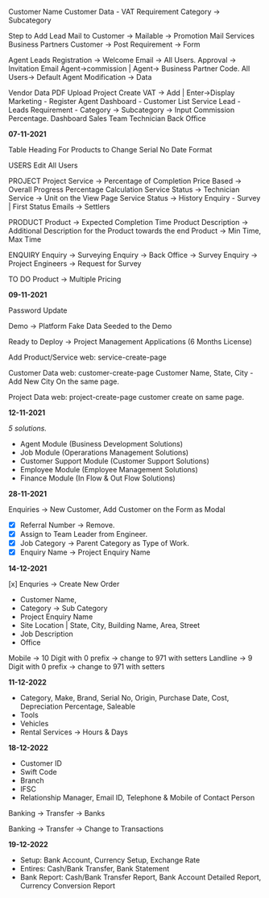 Customer Name
Customer Data - VAT
Requirement Category -> Subcategory

Step to Add Lead
Mail to Customer -> Mailable -> Promotion Mail
Services
Business Partners
Customer -> Post Requirement -> Form

Agent
Leads
Registration -> Welcome Email -> All Users.
Approval -> Invitation Email
Agent->commission | Agent-> Business Partner Code.
All Users-> Default Agent
Modification -> Data

Vendor Data
PDF Upload Project Create VAT -> Add | Enter->Display Marketing - Register Agent Dashboard - Customer List Service Lead - Leads Requirement - Category -> Subcategory -> Input Commission Percentage. Dashboard Sales Team Technician Back Office

**07-11-2021**

Table Heading For Products to Change
Serial No
Date Format

USERS
Edit All Users

PROJECT
Project Service -> Percentage of Completion
Price Based -> Overall Progress Percentage Calculation
Service Status -> Technician Service -> Unit on the View Page Service Status -> History Enquiry - Survey | First Status Emails -> Settlers

PRODUCT
Product -> Expected Completion Time
Product Description -> Additional Description for the Product towards the end
Product -> Min Time, Max Time

ENQUIRY
Enquiry -> Surveying Enquiry -> Back Office -> Survey Enquiry -> Project Engineers -> Request for Survey

TO DO Product -> Multiple Pricing

**09-11-2021**

Password Update

Demo -> Platform
Fake Data Seeded to the Demo

Ready to Deploy -> Project Management Applications (6 Months License)

Add Product/Service web: service-create-page

Customer Data web: customer-create-page
Customer Name,
State, City - Add New City On the same page.

Project Data web: project-create-page
customer create on same page.

**12-11-2021**

_5 solutions._

-   Agent Module (Business Development Solutions)
-   Job Module (Operarations Management Solutions)
-   Customer Support Module (Customer Support Solutions)
-   Employee Module (Employee Management Solutions)
-   Finance Module (In Flow & Out Flow Solutions)

**28-11-2021**

Enquiries -> New Customer, Add Customer on the Form as Modal

-   [x] Referral Number -> Remove.
-   [x] Assign to Team Leader from Engineer.
-   [x] Job Category -> Parent Category as Type of Work.
-   [x] Enquiry Name -> Project Enquiry Name

**14-12-2021**

[x] Enquries -> Create New Order

-   Customer Name,
-   Category -> Sub Category
-   Project Enquiry Name
-   Site Location | State, City, Building Name, Area, Street
-   Job Description
-   Office

Mobile -> 10 Digit with 0 prefix -> change to 971 with setters
Landline -> 9 Digit with 0 prefix -> change to 971 with setters

**11-12-2022**

-   Category, Make, Brand, Serial No, Origin, Purchase Date, Cost, Depreciation Percentage, Saleable
-   Tools
-   Vehicles
-   Rental Services -> Hours & Days

**18-12-2022**

-   Customer ID
-   Swift Code
-   Branch
-   IFSC
-   Relationship Manager, Email ID, Telephone & Mobile of Contact Person

Banking -> Transfer -> Banks

Banking -> Transfer -> Change to Transactions

**19-12-2022**

-   Setup: Bank Account, Currency Setup, Exchange Rate
-   Entires: Cash/Bank Transfer, Bank Statement
-   Bank Report: Cash/Bank Transfer Report, Bank Account Detailed Report, Currency Conversion Report
